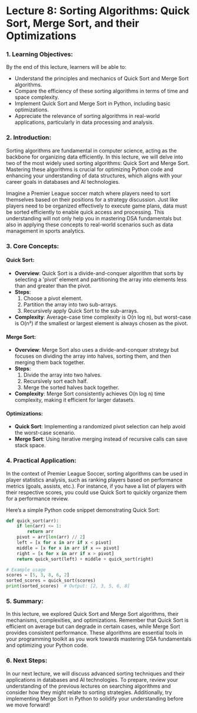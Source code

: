 # Lecture 8: Sorting Algorithms: Quick Sort, Merge Sort, and their Optimizations

### 1. Learning Objectives:
By the end of this lecture, learners will be able to:
- Understand the principles and mechanics of Quick Sort and Merge Sort algorithms.
- Compare the efficiency of these sorting algorithms in terms of time and space complexity.
- Implement Quick Sort and Merge Sort in Python, including basic optimizations.
- Appreciate the relevance of sorting algorithms in real-world applications, particularly in data processing and analysis.

### 2. Introduction:
Sorting algorithms are fundamental in computer science, acting as the backbone for organizing data efficiently. In this lecture, we will delve into two of the most widely used sorting algorithms: Quick Sort and Merge Sort. Mastering these algorithms is crucial for optimizing Python code and enhancing your understanding of data structures, which aligns with your career goals in databases and AI technologies.

Imagine a Premier League soccer match where players need to sort themselves based on their positions for a strategy discussion. Just like players need to be organized effectively to execute game plans, data must be sorted efficiently to enable quick access and processing. This understanding will not only help you in mastering DSA fundamentals but also in applying these concepts to real-world scenarios such as data management in sports analytics.

### 3. Core Concepts:
#### Quick Sort:
- **Overview**: Quick Sort is a divide-and-conquer algorithm that sorts by selecting a 'pivot' element and partitioning the array into elements less than and greater than the pivot.
- **Steps**:
  1. Choose a pivot element.
  2. Partition the array into two sub-arrays.
  3. Recursively apply Quick Sort to the sub-arrays.
- **Complexity**: Average-case time complexity is O(n log n), but worst-case is O(n²) if the smallest or largest element is always chosen as the pivot.

#### Merge Sort:
- **Overview**: Merge Sort also uses a divide-and-conquer strategy but focuses on dividing the array into halves, sorting them, and then merging them back together.
- **Steps**:
  1. Divide the array into two halves.
  2. Recursively sort each half.
  3. Merge the sorted halves back together.
- **Complexity**: Merge Sort consistently achieves O(n log n) time complexity, making it efficient for larger datasets.

#### Optimizations:
- **Quick Sort**: Implementing a randomized pivot selection can help avoid the worst-case scenario.
- **Merge Sort**: Using iterative merging instead of recursive calls can save stack space.

### 4. Practical Application:
In the context of Premier League Soccer, sorting algorithms can be used in player statistics analysis, such as ranking players based on performance metrics (goals, assists, etc.). For instance, if you have a list of players with their respective scores, you could use Quick Sort to quickly organize them for a performance review.

Here’s a simple Python code snippet demonstrating Quick Sort:

```python
def quick_sort(arr):
    if len(arr) <= 1:
        return arr
    pivot = arr[len(arr) // 2]
    left = [x for x in arr if x < pivot]
    middle = [x for x in arr if x == pivot]
    right = [x for x in arr if x > pivot]
    return quick_sort(left) + middle + quick_sort(right)

# Example usage
scores = [5, 3, 8, 6, 2]
sorted_scores = quick_sort(scores)
print(sorted_scores)  # Output: [2, 3, 5, 6, 8]
```

### 5. Summary:
In this lecture, we explored Quick Sort and Merge Sort algorithms, their mechanisms, complexities, and optimizations. Remember that Quick Sort is efficient on average but can degrade in certain cases, while Merge Sort provides consistent performance. These algorithms are essential tools in your programming toolkit as you work towards mastering DSA fundamentals and optimizing your Python code.

### 6. Next Steps:
In our next lecture, we will discuss advanced sorting techniques and their applications in databases and AI technologies. To prepare, review your understanding of the previous lectures on searching algorithms and consider how they might relate to sorting strategies. Additionally, try implementing Merge Sort in Python to solidify your understanding before we move forward!